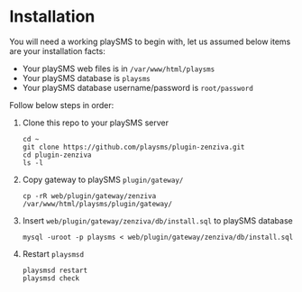 # Installation

You will need a working playSMS to begin with, let us assumed below items are your installation facts:

- Your playSMS web files is in `/var/www/html/playsms`
- Your playSMS database is `playsms`
- Your playSMS database username/password is `root/password`

Follow below steps in order:

1. Clone this repo to your playSMS server

   ```
   cd ~
   git clone https://github.com/playsms/plugin-zenziva.git
   cd plugin-zenziva
   ls -l
   ```

2. Copy gateway to playSMS `plugin/gateway/`

   ```
   cp -rR web/plugin/gateway/zenziva /var/www/html/playsms/plugin/gateway/
   ```

3. Insert `web/plugin/gateway/zenziva/db/install.sql` to playSMS database

   ```
   mysql -uroot -p playsms < web/plugin/gateway/zenziva/db/install.sql
   ```

4. Restart `playsmsd`

   ```
   playsmsd restart
   playsmsd check
   ```
